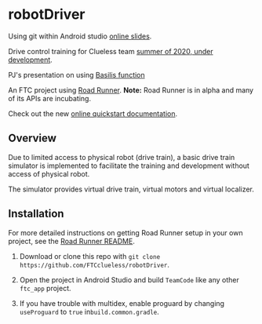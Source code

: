 # robotDriver

Using git within Android studio [online slides](https://docs.google.com/presentation/d/1LqPM6QersylS3Qat3jKbnGSkmfw6Yn31QVBdmx-aKUw/edit?usp=sharing).

Drive control training for Clueless team [summer of 2020, under development](https://docs.google.com/presentation/d/1zO_mQBujyA_bK-_M9h-GlggaW8oOwIQXXye-5kuiDGc/edit?usp=sharing).

PJ's presentation on using [Basilis function](https://docs.google.com/presentation/d/1f4CBV3Apb0LXTFRgdjRp2Ln-6gZAC-ifClVGUwdN-xA/edit?usp=sharing)

An FTC project using [Road Runner](https://github.com/acmerobotics/road-runner). **Note:** Road Runner is in alpha and many of its APIs are incubating.

Check out the new [online quickstart documentation](https://acme-robotics.gitbook.io/road-runner/quickstart/introduction).

## Overview

Due to limited access to physical robot (drive train), a basic drive train simulator is implemented to facilitate the training and development without access of physical robot.

The simulator provides virtual drive train, virtual motors and virtual localizer. 


## Installation

For more detailed instructions on getting Road Runner setup in your own project, see the [Road Runner README](https://github.com/acmerobotics/road-runner#core).

1. Download or clone this repo with `git clone https://github.com/FTCclueless/robotDriver`.

2. Open the project in Android Studio and build `TeamCode` like any other `ftc_app` project.

3. If you have trouble with multidex, enable proguard by changing `useProguard` to `true` in`build.common.gradle`.




